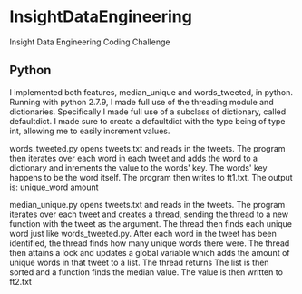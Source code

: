# InsightDataEngineering
Insight Data Engineering Coding Challenge

Python
------

I implemented both features, median_unique and words_tweeted, in python. 
Running with python 2.7.9, I made full use of the threading module and dictionaries.
Specifically I made full use of a subclass of dictionary, called defaultdict.
I made sure to create a defaultdict with the type being of type int, allowing me to easily increment values.

words_tweeted.py opens tweets.txt and reads in the tweets. 
The program then iterates over each word in each tweet and adds the word to a dictionary and inrements the value to the words' key.
The words' key happens to be the word itself. The program then writes to ft1.txt.
The output is:
unique_word    amount

median_unique.py opens tweets.txt and reads in the tweets.
The program iterates over each tweet and creates a thread, sending the thread to a new function with the tweet as the argument.
The thread then finds each unique word just like words_tweeted.py.
After each word in the tweet has been identified, the thread finds how many unique words there were.
The thread then attains a lock and updates a global variable which adds the amount of unique words in that tweet to a list.
The thread returns
The list is then sorted and a function finds the median value. The value is then written to ft2.txt